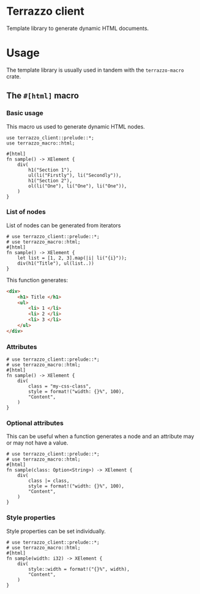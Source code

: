 # Terrazzo client

Template library to generate dynamic HTML documents.

# Usage

The template library is usually used in tandem with the `terrazzo-macro` crate.

## The `#[html]` macro

### Basic usage
This macro us used to generate dynamic HTML nodes.

```
use terrazzo_client::prelude::*;
use terrazzo_macro::html;

#[html]
fn sample() -> XElement {
    div(
        h1("Section 1"),
        ul(li("Firstly"), li("Secondly")),
        h1("Section 2"),
        ol(li("One"), li("One"), li("One")),
    )
}
```

### List of nodes
List of nodes can be generated from iterators

```
# use terrazzo_client::prelude::*;
# use terrazzo_macro::html;
#[html]
fn sample() -> XElement {
    let list = [1, 2, 3].map(|i| li("{i}"));
    div(h1("Title"), ul(list..))
}
```

This function generates:
```html
<div>
    <h1> Title </h1>
    <ul>
        <li> 1 </li>
        <li> 2 </li>
        <li> 3 </li>
    </ul>
</div>
```

### Attributes
```
# use terrazzo_client::prelude::*;
# use terrazzo_macro::html;
#[html]
fn sample() -> XElement {
    div(
        class = "my-css-class",
        style = format!("width: {}%", 100),
        "Content",
    )
}
```

### Optional attributes
This can be useful when a function generates a node and an attribute may or may not have a value.
```
# use terrazzo_client::prelude::*;
# use terrazzo_macro::html;
#[html]
fn sample(class: Option<String>) -> XElement {
    div(
        class |= class,
        style = format!("width: {}%", 100),
        "Content",
    )
}
```

### Style properties
Style properties can be set individually.
```
# use terrazzo_client::prelude::*;
# use terrazzo_macro::html;
#[html]
fn sample(width: i32) -> XElement {
    div(
        style::width = format!("{}%", width),
        "Content",
    )
}
```
